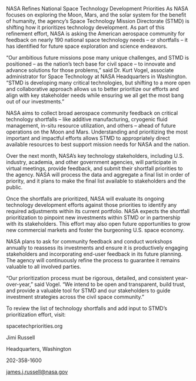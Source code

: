 NASA Refines National Space Technology Development Priorities 
 As NASA focuses on exploring the Moon, Mars, and the solar system for the benefit of humanity, the agency’s Space Technology Mission Directorate (STMD) is shifting how it prioritizes technology development. As part of this refinement effort, NASA is asking the American aerospace community for feedback on nearly 190 national space technology needs – or shortfalls – it has identified for future space exploration and science endeavors.

“Our ambitious future missions pose many unique challenges, and STMD is positioned – as the nation’s tech base for civil space – to innovate and advance solutions for those problems,” said Dr. Kurt Vogel, associate administrator for Space Technology at NASA Headquarters in Washington. “STMD is developing many critical technologies, but shifting to a more open and collaborative approach allows us to better prioritize our efforts and align with key stakeholder needs while ensuring we all get the most bang out of our investments.”

NASA aims to collect broad aerospace community feedback on critical technology shortfalls – like additive manufacturing, cryogenic fluid management, in-situ resource utilization, and others – ahead of future operations on the Moon and Mars. Understanding and prioritizing the most important and impactful efforts allows STMD to appropriately direct available resources to best support mission needs for NASA and the nation.

Over the next month, NASA’s key technology stakeholders, including U.S. industry, academia, and other government agencies, will participate in virtual meetings, provide feedback, and submit their shortfall priorities to the agency. NASA will process the data and aggregate a final list in order of priority, and it plans to make the final list available to stakeholders and the public.

Once the shortfalls are prioritized, NASA will evaluate its ongoing technology development efforts against those priorities to identify any required adjustments within its current portfolio. NASA expects the shortfall prioritization to pinpoint new investments within STMD or in partnership with its stakeholders. This effort may also open future opportunities to grow new commercial markets and foster the burgeoning U.S. space economy.

NASA plans to ask for community feedback and conduct workshops annually to reassess its investments and ensure it is productively engaging stakeholders and incorporating end-user feedback in its future planning. The agency will continuously refine the process to guarantee it remains valuable to all involved parties.

“Our prioritization process must be rigorous, detailed, and consistent year-over-year,” said Vogel. “We intend to be open and transparent, build trust, and provide a valuable tool for STMD and our stakeholders to guide investment strategies across the civil space community.”

To review the list of technology shortfalls and add input to STMD’s prioritization effort, visit:

spacetechpriorities.org

Jimi Russell

Headquarters, Washington

202-358-1600

james.j.russell@nasa.gov